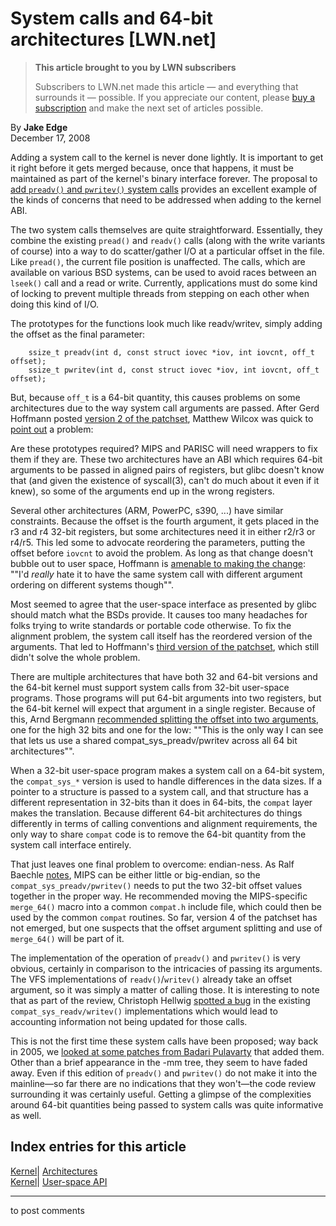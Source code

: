 # System calls and 64-bit architectures [LWN.net]

> **This article brought to you by LWN subscribers**
> 
> Subscribers to LWN.net made this article — and everything that surrounds it — possible. If you appreciate our content, please [buy a subscription](/Promo/nst-nag3/subscribe) and make the next set of articles possible. 

By **Jake Edge**  
December 17, 2008 

Adding a system call to the kernel is never done lightly. It is important to get it right before it gets merged because, once that happens, it must be maintained as part of the kernel's binary interface forever. The proposal to [add `preadv()` and `pwritev()` system calls](http://lwn.net/Articles/311092/) provides an excellent example of the kinds of concerns that need to be addressed when adding to the kernel ABI. 

The two system calls themselves are quite straightforward. Essentially, they combine the existing `pread()` and `readv()` calls (along with the write variants of course) into a way to do scatter/gather I/O at a particular offset in the file. Like `pread()`, the current file position is unaffected. The calls, which are available on various BSD systems, can be used to avoid races between an `lseek()` call and a read or write. Currently, applications must do some kind of locking to prevent multiple threads from stepping on each other when doing this kind of I/O. 

The prototypes for the functions look much like readv/writev, simply adding the offset as the final parameter: 
    
    
        ssize_t preadv(int d, const struct iovec *iov, int iovcnt, off_t offset);
        ssize_t pwritev(int d, const struct iovec *iov, int iovcnt, off_t offset);
    

But, because `off_t` is a 64-bit quantity, this causes problems on some architectures due to the way system call arguments are passed. After Gerd Hoffmann posted [version 2 of the patchset](/Articles/311729/), Matthew Wilcox was quick to [point out](/Articles/311730/) a problem: 

Are these prototypes required? MIPS and PARISC will need wrappers to fix them if they are. These two architectures have an ABI which requires 64-bit arguments to be passed in aligned pairs of registers, but glibc doesn't know that (and given the existence of syscall(3), can't do much about it even if it knew), so some of the arguments end up in the wrong registers. 

Several other architectures (ARM, PowerPC, s390, ...) have similar constraints. Because the offset is the fourth argument, it gets placed in the r3 and r4 32-bit registers, but some architectures need it in either r2/r3 or r4/r5. This led some to advocate reordering the parameters, putting the offset before `iovcnt` to avoid the problem. As long as that change doesn't bubble out to user space, Hoffmann is [amenable to making the change](/Articles/311731/): ""I'd *really* hate it to have the same system call with different argument ordering on different systems though"". 

Most seemed to agree that the user-space interface as presented by glibc should match what the BSDs provide. It causes too many headaches for folks trying to write standards or portable code otherwise. To fix the alignment problem, the system call itself has the reordered version of the arguments. That led to Hoffmann's [third version of the patchset](/Articles/311734/), which still didn't solve the whole problem. 

There are multiple architectures that have both 32 and 64-bit versions and the 64-bit kernel must support system calls from 32-bit user-space programs. Those programs will put 64-bit arguments into two registers, but the 64-bit kernel will expect that argument in a single register. Because of this, Arnd Bergmann [recommended splitting the offset into two arguments](/Articles/311736/), one for the high 32 bits and one for the low: ""This is the only way I can see that lets us use a shared compat_sys_preadv/pwritev across all 64 bit architectures"". 

When a 32-bit user-space program makes a system call on a 64-bit system, the `compat_sys_*` version is used to handle differences in the data sizes. If a pointer to a structure is passed to a system call, and that structure has a different representation in 32-bits than it does in 64-bits, the `compat` layer makes the translation. Because different 64-bit architectures do things differently in terms of calling conventions and alignment requirements, the only way to share `compat` code is to remove the 64-bit quantity from the system call interface entirely. 

That just leaves one final problem to overcome: endian-ness. As Ralf Baechle [notes](/Articles/311737/), MIPS can be either little or big-endian, so the `compat_sys_preadv/pwritev()` needs to put the two 32-bit offset values together in the proper way. He recommended moving the MIPS-specific `merge_64()` macro into a common `compat.h` include file, which could then be used by the common `compat` routines. So far, version 4 of the patchset has not emerged, but one suspects that the offset argument splitting and use of `merge_64()` will be part of it. 

The implementation of the operation of `preadv()` and `pwritev()` is very obvious, certainly in comparison to the intricacies of passing its arguments. The VFS implementations of `readv()`/`writev()` already take an offset argument, so it was simply a matter of calling those. It is interesting to note that as part of the review, Christoph Hellwig [spotted a bug](/Articles/311738/) in the existing `compat_sys_readv/writev()` implementations which would lead to accounting information not being updated for those calls. 

This is not the first time these system calls have been proposed; way back in 2005, we [looked at some patches from Badari Pulavarty](http://lwn.net/Articles/164887/) that added them. Other than a brief appearance in the -mm tree, they seem to have faded away. Even if this edition of `preadv()` and `pwritev()` do not make it into the mainline—so far there are no indications that they won't—the code review surrounding it was certainly useful. Getting a glimpse of the complexities around 64-bit quantities being passed to system calls was quite informative as well. 

  
Index entries for this article  
---  
[Kernel](/Kernel/Index)| [Architectures](/Kernel/Index#Architectures)  
[Kernel](/Kernel/Index)| [User-space API](/Kernel/Index#User-space_API)  
  


* * *

to post comments 
